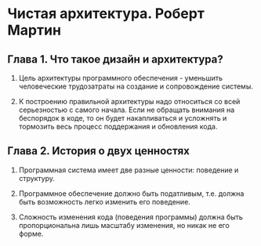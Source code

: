 # Чистая архитектура. Роберт Мартин

## Глава 1. Что такое дизайн и архитектура?

1. Цель архитектуры программного обеспечения - уменьшить человеческие трудозатраты на создание и сопровождение системы.

2. К построению правильной архитектуры надо относиться со всей серьезностью с самого начала. Если  не обращать
  внимания на беспорядок в коде, то он будет накапливаться и усложнять и тормозить весь процесс
  поддержания и обновления кода.

## Глава 2. История о двух ценностях

1. Программная система имеет две разные ценности: поведение и структуру.

2. Программное обеспечение должно быть податливым, т.е. должна быть возможность легко изменить его поведение.

3. Сложность изменения кода (поведения программы) должна быть пропорциональна лишь масштабу изменения,
  но никак не его форме.
